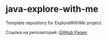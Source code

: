 # java-explore-with-me
Template repository for ExploreWithMe project.

Ссылка на репозиторий :[GitHub Pages](https://github.com/TeDixxx/java-explore-with-me)

